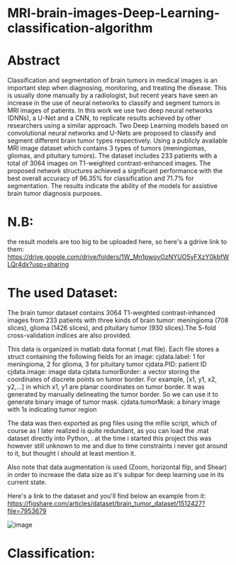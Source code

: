 # MRI-brain-images-Deep-Learning-classification-algorithm

# Abstract
Classification and segmentation of brain tumors in medical images is an important step when diagnosing, monitoring, and treating the disease. This is usually done manually by a radiologist, but recent years have seen an increase in the use of neural networks to classify and segment tumors in MRI images of patients. In this work we use two deep neural networks (DNNs), a U-Net and a CNN, to replicate results achieved by other researchers using a similar approach.
Two Deep Learning models based on convolutional neural networks and U-Nets are proposed to classify and segment different brain tumor types respectively. Using a publicly available MRI image dataset which contains 3 types of tumors (meningiomas, gliomas, and pituitary tumors). The dataset includes 233 patients with a total of 3064 images on T1-weighted contrast-enhanced images. The proposed network structures achieved a significant performance with the best overall accuracy of 96.35% for classification and 71.7% for segmentation. The results indicate the ability of the models for assistive brain tumor diagnosis purposes.

# N.B:
the result models are too big to be uploaded here, so here's a gdrive link to them:
https://drive.google.com/drive/folders/1W_Mn1pwovOzNYUO5yFXzY0kbfWLQr4dx?usp=sharing

# The used Dataset:
The brain tumor dataset contains 3064 T1-weighted contrast-inhanced images
from 233 patients with three kinds of brain tumor: meningioma (708 slices), 
glioma (1426 slices), and pituitary tumor (930 slices).The 5-fold
cross-validation indices are also provided.

This data is organized in matlab data format (.mat file). Each file stores a struct
containing the following fields for an image:
cjdata.label: 1 for meningioma, 2 for glioma, 3 for pituitary tumor
cjdata.PID: patient ID
cjdata.image: image data
cjdata.tumorBorder: a vector storing the coordinates of discrete points on tumor border.
		For example, [x1, y1, x2, y2,...] in which x1, y1 are planar coordinates on tumor border.
		It was generated by manually delineating the tumor border. So we can use it to generate
		binary image of tumor mask.
cjdata.tumorMask: a binary image with 1s indicating tumor region

The data was then exported as png files using the mfile script, which of course as I later realized is quite redundant, as you can load the .mat dataset directly into Python, . at the time i started this project this was however still unknown to me and due to time constraints i never got around to it, but thought i should at least mention it.

Also note that data augmentation is used (Zoom, horizontal flip, and Shear) in order to increase the data size as it's subpar for deep learning use in its current state.

Here's a link to the dataset and you'll find below an example from it:
https://figshare.com/articles/dataset/brain_tumor_dataset/1512427?file=7953679


![image](https://user-images.githubusercontent.com/88331345/128345850-88accf21-0bcf-494f-a865-8ffd64584054.png)


# Classification:
